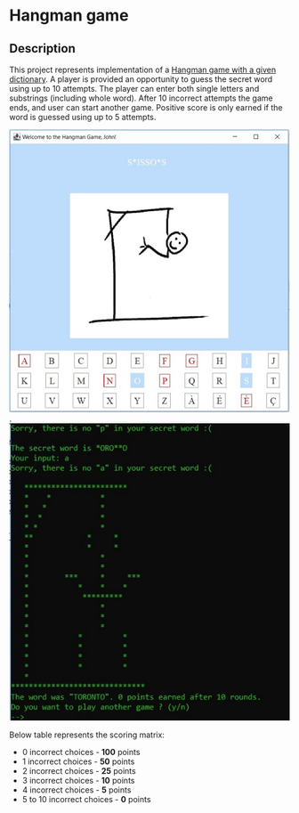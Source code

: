 # Hangman game  
## Description
This project represents implementation of a [Hangman game with a given dictionary][1]. A player is provided an opportunity to guess the secret word using up to 10 attempts.  The player can enter both single letters and substrings (including whole word). After 10 incorrect attempts the game ends, and user can start another game. Positive score is only earned if the word is guessed using up to 5 attempts.  

![Game can be played using GUI interface.][2]. ![It can be also played via console.][3]

Below table represents the scoring matrix:

* 0 incorrect choices - **100** points  
* 1 incorrect choices - **50** points  
* 2 incorrect choices - **25** points  
* 3 incorrect choices - **10** points  
* 4 incorrect choices - **5** points  
* 5 to 10 incorrect choices - **0** points  

 [1]: https://en.wikipedia.org/wiki/Hangman_(game) "Wiki"
 [2]: src/main/resources/GUI_Screenshot.jpg "GUI interface"
 [3]: src/main/resources/Console_Screenshot.jpg "Console interface"